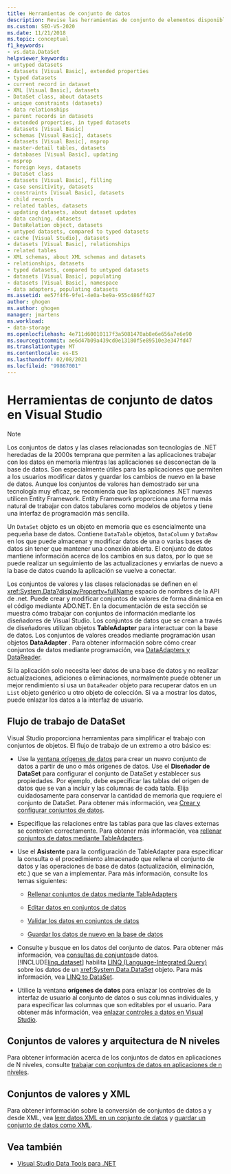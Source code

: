 ```yaml
---
title: Herramientas de conjunto de datos
description: Revise las herramientas de conjunto de elementos disponibles en Visual Studio. Obtenga información sobre el flujo de trabajo del conjunto de los conjuntos de valores y la arquitectura de N niveles, y los conjuntos de valores y XML.
ms.custom: SEO-VS-2020
ms.date: 11/21/2018
ms.topic: conceptual
f1_keywords:
- vs.data.DataSet
helpviewer_keywords:
- untyped datasets
- datasets [Visual Basic], extended properties
- typed datasets
- current record in dataset
- XML [Visual Basic], datasets
- DataSet class, about datasets
- unique constraints (datasets)
- data relationships
- parent records in datasets
- extended properties, in typed datasets
- datasets [Visual Basic]
- schemas [Visual Basic], datasets
- datasets [Visual Basic], msprop
- master-detail tables, datasets
- databases [Visual Basic], updating
- msprop
- foreign keys, datasets
- DataSet class
- datasets [Visual Basic], filling
- case sensitivity, datasets
- constraints [Visual Basic], datasets
- child records
- related tables, datasets
- updating datasets, about dataset updates
- data caching, datasets
- DataRelation object, datasets
- untyped datasets, compared to typed datasets
- cache [Visual Studio], datasets
- datasets [Visual Basic], relationships
- related tables
- XML schemas, about XML schemas and datasets
- relationships, datasets
- typed datasets, compared to untyped datasets
- datasets [Visual Basic], populating
- datasets [Visual Basic], namespace
- data adapters, populating datasets
ms.assetid: ee57f4f6-9fe1-4e0a-be9a-955c486ff427
author: ghogen
ms.author: ghogen
manager: jmartens
ms.workload:
- data-storage
ms.openlocfilehash: 4e711d60010117f3a5081470ab8e6e656a7e6e90
ms.sourcegitcommit: ae6d47b09a439cd0e13180f5e89510e3e347fd47
ms.translationtype: MT
ms.contentlocale: es-ES
ms.lasthandoff: 02/08/2021
ms.locfileid: "99867001"
---
```

# <a name="dataset-tools-in-visual-studio"></a>Herramientas de conjunto de datos en Visual Studio

> [!NOTE]
> Los conjuntos de datos y las clases relacionadas son tecnologías de .NET heredadas de la 2000s temprana que permiten a las aplicaciones trabajar con los datos en memoria mientras las aplicaciones se desconectan de la base de datos. Son especialmente útiles para las aplicaciones que permiten a los usuarios modificar datos y guardar los cambios de nuevo en la base de datos. Aunque los conjuntos de valores han demostrado ser una tecnología muy eficaz, se recomienda que las aplicaciones .NET nuevas utilicen Entity Framework. Entity Framework proporciona una forma más natural de trabajar con datos tabulares como modelos de objetos y tiene una interfaz de programación más sencilla.

Un `DataSet` objeto es un objeto en memoria que es esencialmente una pequeña base de datos. Contiene `DataTable` objetos, `DataColumn` y `DataRow` en los que puede almacenar y modificar datos de una o varias bases de datos sin tener que mantener una conexión abierta. El conjunto de datos mantiene información acerca de los cambios en sus datos, por lo que se puede realizar un seguimiento de las actualizaciones y enviarlas de nuevo a la base de datos cuando la aplicación se vuelve a conectar.

Los conjuntos de valores y las clases relacionadas se definen en el <xref:System.Data?displayProperty=fullName> espacio de nombres de la API de .net. Puede crear y modificar conjuntos de valores de forma dinámica en el código mediante ADO.NET. En la documentación de esta sección se muestra cómo trabajar con conjuntos de información mediante los diseñadores de Visual Studio. Los conjuntos de datos que se crean a través de diseñadores utilizan objetos **TableAdapter** para interactuar con la base de datos. Los conjuntos de valores creados mediante programación usan objetos **DataAdapter** . Para obtener información sobre cómo crear conjuntos de datos mediante programación, vea [DataAdapters y DataReader](/dotnet/framework/data/adonet/dataadapters-and-datareaders).

Si la aplicación solo necesita leer datos de una base de datos y no realizar actualizaciones, adiciones o eliminaciones, normalmente puede obtener un mejor rendimiento si usa un `DataReader` objeto para recuperar datos en un `List` objeto genérico u otro objeto de colección. Si va a mostrar los datos, puede enlazar los datos a la interfaz de usuario.

## <a name="dataset-workflow"></a>Flujo de trabajo de DataSet

Visual Studio proporciona herramientas para simplificar el trabajo con conjuntos de objetos. El flujo de trabajo de un extremo a otro básico es:

- Use la [ventana orígenes de datos](add-new-data-sources.md#data-sources-window) para crear un nuevo conjunto de datos a partir de uno o más orígenes de datos. Use el **Diseñador de DataSet** para configurar el conjunto de DataSet y establecer sus propiedades. Por ejemplo, debe especificar las tablas del origen de datos que se van a incluir y las columnas de cada tabla. Elija cuidadosamente para conservar la cantidad de memoria que requiere el conjunto de DataSet. Para obtener más información, vea [Crear y configurar conjuntos de datos](../data-tools/create-and-configure-datasets-in-visual-studio.md).

- Especifique las relaciones entre las tablas para que las claves externas se controlen correctamente. Para obtener más información, vea [rellenar conjuntos de datos mediante TableAdapters](../data-tools/fill-datasets-by-using-tableadapters.md).

- Use el **Asistente** para la configuración de TableAdapter para especificar la consulta o el procedimiento almacenado que rellena el conjunto de datos y las operaciones de base de datos (actualización, eliminación, etc.) que se van a implementar. Para más información, consulte los temas siguientes:

  - [Rellenar conjuntos de datos mediante TableAdapters](../data-tools/fill-datasets-by-using-tableadapters.md)

  - [Editar datos en conjuntos de datos](../data-tools/edit-data-in-datasets.md)

  - [Validar los datos en conjuntos de datos](../data-tools/validate-data-in-datasets.md)

  - [Guardar los datos de nuevo en la base de datos](../data-tools/save-data-back-to-the-database.md)

- Consulte y busque en los datos del conjunto de datos. Para obtener más información, vea [consultas de conjuntos](../data-tools/query-datasets.md)de datos. [!INCLUDE[linq_dataset](../data-tools/includes/linq_dataset_md.md)] habilita [LINQ (Language-Integrated Query)](/dotnet/csharp/linq/) sobre los datos de un <xref:System.Data.DataSet> objeto. Para más información, vea [LINQ to DataSet](/dotnet/framework/data/adonet/linq-to-dataset).

- Utilice la ventana **orígenes de datos** para enlazar los controles de la interfaz de usuario al conjunto de datos o sus columnas individuales, y para especificar las columnas que son editables por el usuario. Para obtener más información, vea [enlazar controles a datos en Visual Studio](../data-tools/bind-controls-to-data-in-visual-studio.md).

## <a name="datasets-and-n-tier-architecture"></a>Conjuntos de valores y arquitectura de N niveles

Para obtener información acerca de los conjuntos de datos en aplicaciones de N niveles, consulte [trabajar con conjuntos de datos en aplicaciones de n niveles](../data-tools/work-with-datasets-in-n-tier-applications.md).

## <a name="datasets-and-xml"></a>Conjuntos de valores y XML

Para obtener información sobre la conversión de conjuntos de datos a y desde XML, vea [leer datos XML en un conjunto de datos](../data-tools/read-xml-data-into-a-dataset.md) y [guardar un conjunto de datos como XML](../data-tools/save-a-dataset-as-xml.md).

## <a name="see-also"></a>Vea también

- [Visual Studio Data Tools para .NET](../data-tools/visual-studio-data-tools-for-dotnet.md)
